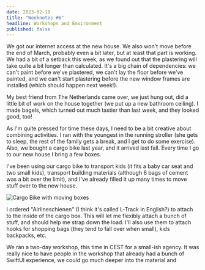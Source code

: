 ```yaml
---
date: 2023-02-10
title: "Weeknotes #6"
headline: Workshops and Environment
published: false
---
```


We got our internet access at the new house. We also won't move before the end of March, probably even a bit later, but at least that part is working. We had a bit of a setback this week, as we found out that the plastering will take quite a bit longer than calculated. It's a big chain of dependencies: we can't paint before we've plastered, we can't lay the floor before we've painted, and we can't start plastering before the new window frames are installed (which should happen next week!).

My best friend from The Netherlands came over, we just hung out, did a little bit of work on the house together (we put up a new bathroom ceiling). I made bagels, which turned out much tastier than last week, and they looked good, too!

As I'm quite pressed for time these days, I need to be a bit creative about combining activities. I ran with the youngest in the running stroller (she gets to sleep, the rest of the family gets a break, and I get to do some exercise). Also, we bought a cargo bike last year, and it arrived last fall. Every time I go to our new house I bring a few boxes.

I've been using our cargo bike to transport kids (it fits a baby car seat and two small kids), transport building materials (although 6 bags of cement was a bit over the limit), and I've already filled it up many times to move stuff over to the new house.

![Cargo Bike with moving boxes](/images/cargo-bike.jpg)

I ordered "Airlineschienen" (I think it's called L-Track in English?) to attach to the inside of the cargo box. This will let me flexibly attach a bunch of stuff, and should help me strap down the load. I'll also use them to attach hooks for shopping bags (they tend to fall over when small), kids backpacks, etc. 

We ran a two-day workshop, this time in CEST for a small-ish agency. It was really nice to have people in the workshop that already had a bunch of SwiftUI experience, we could go much deeper into the material and 
